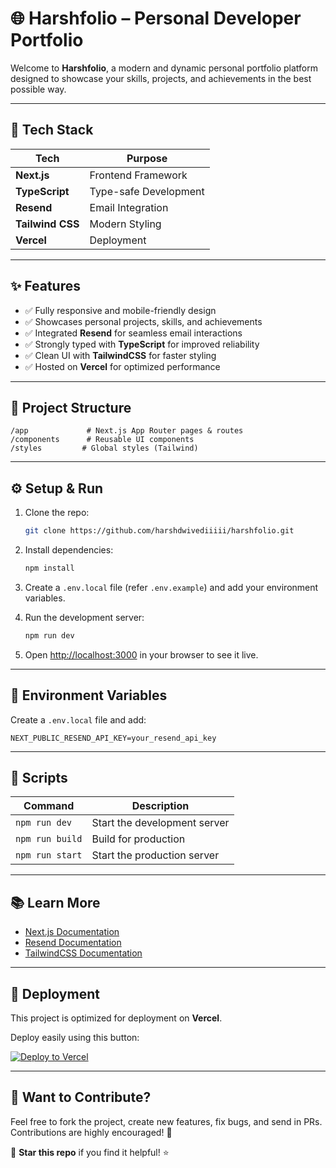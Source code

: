 # 🌐 Harshfolio – Personal Developer Portfolio

Welcome to **Harshfolio**, a modern and dynamic personal portfolio platform designed to showcase your skills, projects, and achievements in the best possible way.

---

## 🚀 Tech Stack

| Tech        | Purpose                      |
|------------|------------------------------|
| **Next.js** | Frontend Framework |
| **TypeScript** | Type-safe Development |
| **Resend** | Email Integration |
| **Tailwind CSS** | Modern Styling |
| **Vercel** | Deployment |

---

## ✨ Features

- ✅ Fully responsive and mobile-friendly design  
- ✅ Showcases personal projects, skills, and achievements  
- ✅ Integrated **Resend** for seamless email interactions  
- ✅ Strongly typed with **TypeScript** for improved reliability  
- ✅ Clean UI with **TailwindCSS** for faster styling  
- ✅ Hosted on **Vercel** for optimized performance  

---

## 💂️ Project Structure

```
/app             # Next.js App Router pages & routes
/components      # Reusable UI components
/styles         # Global styles (Tailwind)
```

---

## ⚙️ Setup & Run

1. Clone the repo:  
   ```bash
   git clone https://github.com/harshdwivediiiii/harshfolio.git
   ```

2. Install dependencies:  
   ```bash
   npm install
   ```

3. Create a `.env.local` file (refer `.env.example`) and add your environment variables.

4. Run the development server:  
   ```bash
   npm run dev
   ```

5. Open [http://localhost:3000](http://localhost:3000) in your browser to see it live.

---

## 📆 Environment Variables

Create a `.env.local` file and add:

```
NEXT_PUBLIC_RESEND_API_KEY=your_resend_api_key
```

---

## 📝 Scripts

| Command        | Description                  |
|---------------|------------------------------|
| `npm run dev`  | Start the development server |
| `npm run build` | Build for production        |
| `npm run start` | Start the production server |

---

## 📚 Learn More

- [Next.js Documentation](https://nextjs.org/docs)  
- [Resend Documentation](https://resend.com/docs)  
- [TailwindCSS Documentation](https://tailwindcss.com/docs)  

---

## 🚀 Deployment

This project is optimized for deployment on **Vercel**.  

Deploy easily using this button:  

[![Deploy to Vercel](https://vercel.com/button)](https://vercel.com/new)

---

## 💬 Want to Contribute?

Feel free to fork the project, create new features, fix bugs, and send in PRs. Contributions are highly encouraged! 🚀  

🌟 **Star this repo** if you find it helpful! ⭐  
